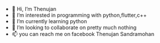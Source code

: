 - 👋 Hi, I’m Thenujan
- 👀 I’m interested in programming with python,flutter,c++
- 🌱 I’m currently learning python
- 💞️ I’m looking to collaborate on pretty much nothing
- 📫 you can reach me on facebook Thenujan Sandramohan

<!---
Thenujan-0/Thenujan-0 is a ✨ special ✨ repository because its `README.md` (this file) appears on your GitHub profile.
You can click the Preview link to take a look at your changes.
--->
